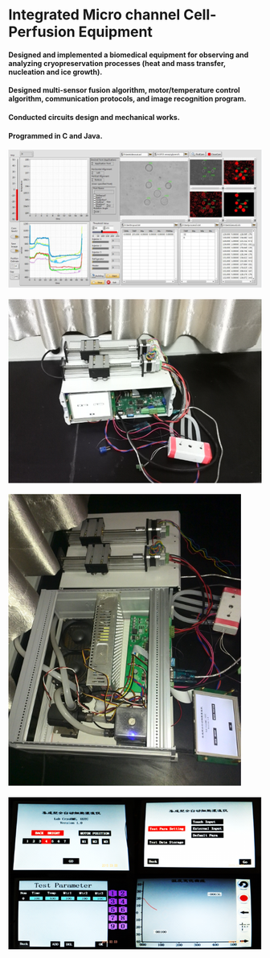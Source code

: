 # Integrated Micro channel Cell-Perfusion Equipment
#### Designed and implemented a biomedical equipment for observing and analyzing cryopreservation processes (heat and mass transfer, nucleation and ice growth).
#### Designed multi-sensor fusion algorithm, motor/temperature control algorithm, communication protocols, and image recognition program. 
#### Conducted circuits design and mechanical works.
#### Programmed in C and Java.
#### ![Image recognition program](https://github.com/runxie/Integrated-Micro-channel-Cell-Perfusion-Equipment/blob/master/Pics/3.png)
#### ![](https://github.com/runxie/Integrated-Micro-channel-Cell-Perfusion-Equipment/blob/master/Pics/1.png)
#### ![](https://github.com/runxie/Integrated-Micro-channel-Cell-Perfusion-Equipment/blob/master/Pics/4.png)
#### ![](https://github.com/runxie/Integrated-Micro-channel-Cell-Perfusion-Equipment/blob/master/Pics/2.png)
